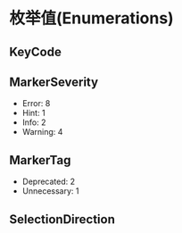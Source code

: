 # 枚举值(Enumerations)
## KeyCode
## MarkerSeverity
+ Error: 8
+ Hint: 1
+ Info: 2
+ Warning: 4
## MarkerTag
+ Deprecated: 2
+ Unnecessary: 1
## SelectionDirection